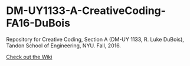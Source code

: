 # DM-UY1133-A-CreativeCoding-FA16-DuBois
Repository for Creative Coding, Section A (DM-UY 1133, R. Luke DuBois), Tandon School of Engineering, NYU. Fall, 2016.

[Check out the Wiki](../../wiki)
